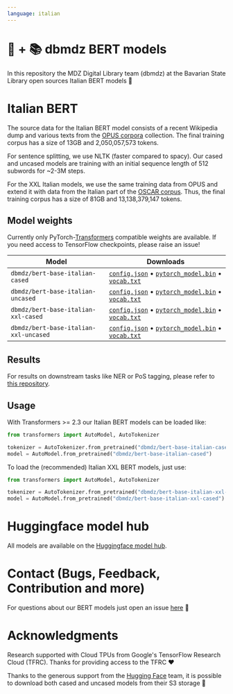 ```yaml
---
language: italian
---
```


# 🤗 + 📚 dbmdz BERT models

In this repository the MDZ Digital Library team (dbmdz) at the Bavarian State
Library open sources Italian BERT models 🎉

# Italian BERT

The source data for the Italian BERT model consists of a recent Wikipedia dump and
various texts from the [OPUS corpora](http://opus.nlpl.eu/) collection. The final
training corpus has a size of 13GB and 2,050,057,573 tokens.

For sentence splitting, we use NLTK (faster compared to spacy).
Our cased and uncased models are training with an initial sequence length of 512
subwords for ~2-3M steps.

For the XXL Italian models, we use the same training data from OPUS and extend
it with data from the Italian part of the [OSCAR corpus](https://traces1.inria.fr/oscar/).
Thus, the final training corpus has a size of 81GB and 13,138,379,147 tokens.

## Model weights

Currently only PyTorch-[Transformers](https://github.com/huggingface/transformers)
compatible weights are available. If you need access to TensorFlow checkpoints,
please raise an issue!

| Model                                   | Downloads
| --------------------------------------- | ---------------------------------------------------------------------------------------------------------------
| `dbmdz/bert-base-italian-cased`         | [`config.json`](https://cdn.huggingface.co/dbmdz/bert-base-italian-cased/config.json)       • [`pytorch_model.bin`](https://cdn.huggingface.co/dbmdz/bert-base-italian-cased/pytorch_model.bin)       • [`vocab.txt`](https://cdn.huggingface.co/dbmdz/bert-base-italian-cased/vocab.txt)
| `dbmdz/bert-base-italian-uncased`       | [`config.json`](https://cdn.huggingface.co/dbmdz/bert-base-italian-uncased/config.json)     • [`pytorch_model.bin`](https://cdn.huggingface.co/dbmdz/bert-base-italian-uncased/pytorch_model.bin)     • [`vocab.txt`](https://cdn.huggingface.co/dbmdz/bert-base-italian-uncased/vocab.txt)
| `dbmdz/bert-base-italian-xxl-cased`     | [`config.json`](https://cdn.huggingface.co/dbmdz/bert-base-italian-xxl-cased/config.json)   • [`pytorch_model.bin`](https://cdn.huggingface.co/dbmdz/bert-base-italian-xxl-cased/pytorch_model.bin)   • [`vocab.txt`](https://cdn.huggingface.co/dbmdz/bert-base-italian-xxl-cased/vocab.txt)
| `dbmdz/bert-base-italian-xxl-uncased`   | [`config.json`](https://cdn.huggingface.co/dbmdz/bert-base-italian-xxl-uncased/config.json) • [`pytorch_model.bin`](https://cdn.huggingface.co/dbmdz/bert-base-italian-xxl-uncased/pytorch_model.bin) • [`vocab.txt`](https://cdn.huggingface.co/dbmdz/bert-base-italian-xxl-uncased/vocab.txt)

## Results

For results on downstream tasks like NER or PoS tagging, please refer to
[this repository](https://github.com/stefan-it/fine-tuned-berts-seq).

## Usage

With Transformers >= 2.3 our Italian BERT models can be loaded like:

```python
from transformers import AutoModel, AutoTokenizer

tokenizer = AutoTokenizer.from_pretrained("dbmdz/bert-base-italian-cased")
model = AutoModel.from_pretrained("dbmdz/bert-base-italian-cased")
```

To load the (recommended) Italian XXL BERT models, just use:

```python
from transformers import AutoModel, AutoTokenizer

tokenizer = AutoTokenizer.from_pretrained("dbmdz/bert-base-italian-xxl-cased")
model = AutoModel.from_pretrained("dbmdz/bert-base-italian-xxl-cased")
```

# Huggingface model hub

All models are available on the [Huggingface model hub](https://huggingface.co/dbmdz).

# Contact (Bugs, Feedback, Contribution and more)

For questions about our BERT models just open an issue
[here](https://github.com/dbmdz/berts/issues/new) 🤗

# Acknowledgments

Research supported with Cloud TPUs from Google's TensorFlow Research Cloud (TFRC).
Thanks for providing access to the TFRC ❤️

Thanks to the generous support from the [Hugging Face](https://huggingface.co/) team,
it is possible to download both cased and uncased models from their S3 storage 🤗
